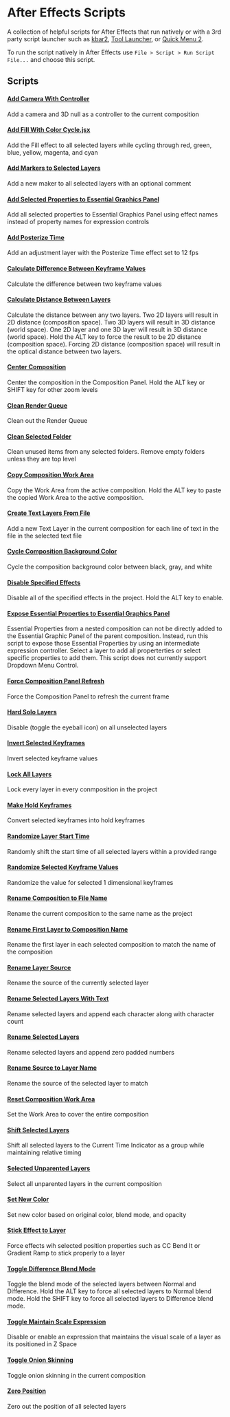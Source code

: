 # After Effects Scripts

A collection of helpful scripts for After Effects that run natively or with a 3rd party script launcher such as [kbar2](https://aescripts.com/kbar), [Tool Launcher](https://aescripts.com/tool-launcher/), or [Quick Menu 2](https://aescripts.com/quick-menu/).

To run the script natively in After Effects use `File > Script > Run Script File...` and choose this script.

## Scripts

#### [Add Camera With Controller](/scripts/Add%20Camera%20With%20Controller.jsx)

Add a camera and 3D null as a controller to the current composition

#### [Add Fill With Color Cycle.jsx](/scripts/Add%20Fill%20With%20Color%20Cycle.jsx)

Add the Fill effect to all selected layers while cycling through red, green, blue, yellow, magenta, and cyan

#### [Add Markers to Selected Layers](/scripts/Add%20Markers%20to%20Selected%20Layers.jsx)

Add a new maker to all selected layers with an optional comment

#### [Add Selected Properties to Essential Graphics Panel](/scripts/Add%20Selected%20Properties%20to%20Essential%20Graphics%20Panel.jsx)

Add all selected properties to Essential Graphics Panel using effect names instead of property names for expression controls

#### [Add Posterize Time](/scripts/Add%20Posterize%20Time.jsx)

Add an adjustment layer with the Posterize Time effect set to 12 fps

#### [Calculate Difference Between Keyframe Values](/scripts/Calculate%20Difference%20Between%20Keyframe%20Values.jsx)

Calculate the difference between two keyframe values

#### [Calculate Distance Between Layers](/scripts/Calculate%20Distance%20Between%202D%20Layers.jsx)

Calculate the distance between any two layers. Two 2D layers will result in 2D distance (composition space). Two 3D layers will result in 3D distance (world space). One 2D layer and one 3D layer will result in 3D distance (world space). Hold the ALT key to force the result to be 2D distance (composition space). Forcing 2D distance (composition space) will result in the optical distance between two layers.

#### [Center Composition](/scripts/Center%20Composition.jsx)

Center the composition in the Composition Panel. Hold the ALT key or SHIFT key for other zoom levels

#### [Clean Render Queue](/scripts/Clean%20Render%20Queue.jsx)

Clean out the Render Queue

#### [Clean Selected Folder](/scripts/Clean%20Selected%20Folder.jsx)

Clean unused items from any selected folders. Remove empty folders unless they are top level

#### [Copy Composition Work Area](/scripts/Copy%20Composition%20Work%20Area.jsx)

Copy the Work Area from the active composition. Hold the ALT key to paste the copied Work Area to the active composition.

#### [Create Text Layers From File](/scripts/Create%20Text%20Layers%20From%20File.jsx)

Add a new Text Layer in the current composition for each line of text in the file in the selected text file

#### [Cycle Composition Background Color](/scripts/Cycle%20Composition%20Background%20Color.jsx)

Cycle the composition background color between black, gray, and white

#### [Disable Specified Effects](/scripts/Disable%20Specified%20Effects.jsx)

Disable all of the specified effects in the project. Hold the ALT key to enable.

#### [Expose Essential Properties to Essential Graphics Panel](script/Expose%20Essential%20Properties%20to%20Essential%20Graphics%20Panel.jsx)

Essential Properties from a nested composition can not be directly added to the Essential Graphic Panel of the parent composition. Instead, run this script to expose those Essential Properties by using an intermediate expression controller. Select a layer to add all properterties or select specific properties to add them. This script does not currently support Dropdown Menu Control.

#### [Force Composition Panel Refresh](/scripts/Force%20Composition%20Panel%20Refresh.jsx)

Force the Composition Panel to refresh the current frame

#### [Hard Solo Layers](/scripts/Hard%20Solo%20Layers.jsx)

Disable (toggle the eyeball icon) on all unselected layers

#### [Invert Selected Keyframes](/scripts/Invert%20Selected%20Keyframes.jsx)

Invert selected keyframe values

#### [Lock All Layers](/scripts/Lock%20All%20Layers.jsx)

Lock every layer in every conmposition in the project

#### [Make Hold Keyframes](/scripts/Make%20Hold%20Keyframes.jsx)

Convert selected keyframes into hold keyframes

#### [Randomize Layer Start Time](/scripts/Randomize%20Layer%20Start%20Time.jsx)

Randomly shift the start time of all selected layers within a provided range

#### [Randomize Selected Keyframe Values](/scripts/Randomize%20Selected%20Keyframe%20Values.jsx)

Randomize the value for selected 1 dimensional keyframes

#### [Rename Composition to File Name](/scripts/Rename%20Composition%20to%20File%20Name.jsx)

Rename the current composition to the same name as the project 

#### [Rename First Layer to Composition Name](/scripts/Rename%20First%20Layer%20to%20Composition%20Name.jsx)

Rename the first layer in each selected composition to match the name of the composition

#### [Rename Layer Source](/scripts/Rename%20Layer%20Source.jsx)

Rename the source of the currently selected layer

#### [Rename Selected Layers With Text](/scripts/Rename%20Selected%20Layers%20With%20Text.jsx)

Rename selected layers and append each character along with character count

#### [Rename Selected Layers](/scripts/Rename%20Selected%20Layers.jsx)

Rename selected layers and append zero padded numbers

#### [Rename Source to Layer Name](/scripts/Rename%20Source%20to%20Layer%20Name.jsx)

Rename the source of the selected layer to match

#### [Reset Composition Work Area](/scripts/Reset%20Composition%20Work%20Area.jsx)

Set the Work Area to cover the entire composition

#### [Shift Selected Layers](/scripts/Shift%20Selected%20Layers.jsx)

Shift all selected layers to the Current Time Indicator as a group while maintaining relative timing

#### [Selected Unparented Layers](/scripts/Select%20Unparented%20Layers.jsx)

Select all unparented layers in the current composition

#### [Set New Color](/scripts/Set%20New%20Color.jsx)

Set new color based on original color, blend mode, and opacity

#### [Stick Effect to Layer](/scripts/Stick%20Effect%20to%20Layer.jsx)

Force effects wih selected position properties such as CC Bend It or Gradient Ramp to stick properly to a layer

#### [Toggle Difference Blend Mode](/scripts/Toggle%20Difference%20Blend%20Mode.jsx)

Toggle the blend mode of the selected layers between Normal and Difference. Hold the ALT key to force all selected layers to Normal blend mode. Hold the SHIFT key to force all selected layers to Difference blend mode.

#### [Toggle Maintain Scale Expression](/scripts/Toggle%20Maintain%20Scale%20Expression.jsx)

Disable or enable an expression that maintains the visual scale of a layer as its positioned in Z Space

#### [Toggle Onion Skinning](/scripts/Toggle%20Onion%20Skinning.jsx)

Toggle onion skinning in the current composition

#### [Zero Position](/scripts/Zero%20Position.jsx)

Zero out the position of all selected layers
